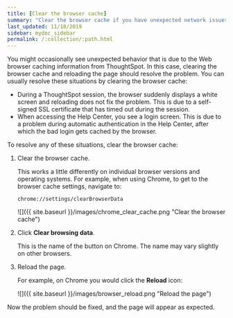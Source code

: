 ```yaml
---
title: [Clear the browser cache]
summary: "Clear the browser cache if you have unexpected network issues."
last_updated: 11/18/2019
sidebar: mydoc_sidebar
permalink: /:collection/:path.html
---
```

You might occasionally see unexpected behavior that is due to the Web browser caching information from ThoughtSpot. In this case, clearing the browser cache and reloading the page should resolve the problem. You can usually resolve these situations by clearing the browser cache:

-   During a ThoughtSpot session, the browser suddenly displays a white screen and reloading does not fix the problem. This is due to a self-signed SSL certificate that has timed out during the session.
-   When accessing the Help Center, you see a login screen. This is due to a problem during automatic authentication in the Help Center, after which the bad login gets cached by the browser.

To resolve any of these situations, clear the browser cache:

1. Clear the browser cache.

    This works a little differently on individual browser versions and operating systems. For example, when using Chrome, to get to the browser cache settings, navigate to:

    ```
    chrome://settings/clearBrowserData
    ```

    ![]({{ site.baseurl }}/images/chrome_clear_cache.png "Clear the browser cache")

2. Click **Clear browsing data**.

   This is the name of the button on Chrome. The name may vary slightly on other browsers.

3. Reload the page.

   For example, on Chrome you would click the **Reload** icon:

   ![]({{ site.baseurl }}/images/browser_reload.png "Reload the page")

Now the problem should be fixed, and the page will appear as expected.
